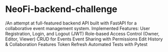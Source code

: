 # NeoFi-backend-challenge

/An attempt at full-featured backend API built with FastAPI for a collaborative event management system.
Implemented Features:
  User Registration, Login, and Logout (JWT)
  Role-based Access Control (Owner, Editor, Viewer)
  CRUD for Events
  Event Sharing with Permissions
  Edit History & Collaboration Features
  Token Refresh
  Automated Tests with Pytest
